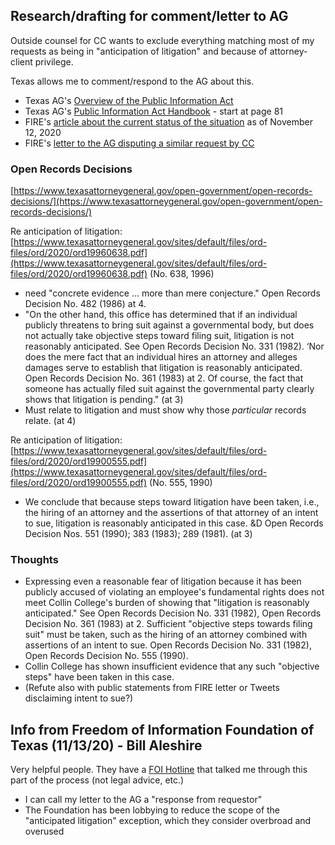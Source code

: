 ## Research/drafting for comment/letter to AG
Outside counsel for CC wants to exclude everything matching most of my
requests as being in "anticipation of litigation" and because of
attorney-client privilege.

Texas allows me to comment/respond to the AG about this.

* Texas AG's [Overview of the Pub­lic Information Act](https://www.texasattorneygeneral.gov/open-government/members-public/overview-public-information-act)
* Texas AG's [Public Information Act Handbook](https://www.texasattorneygeneral.gov/publicinfo_hb.pdf) - start at page 81
* FIRE's [article about the current status of the situation](https://www.thefire.org/collin-college-stonewalls-inquiries-into-legislators-contacts-over-professors-tweets-about-vice-president-pence/) as of November 12, 2020
* FIRE's [letter to the AG disputing a similar request by CC](https://www.thefire.org/fire-letter-to-the-office-of-the-attorney-general-open-records-division-november-9-2020/)

### Open Records Decisions
[https://www.texasattorneygeneral.gov/open-government/open-records-decisions/](https://www.texasattorneygeneral.gov/open-government/open-records-decisions/)

Re anticipation of litigation: [https://www.texasattorneygeneral.gov/sites/default/files/ord-files/ord/2020/ord19960638.pdf](https://www.texasattorneygeneral.gov/sites/default/files/ord-files/ord/2020/ord19960638.pdf) (No. 638, 1996)
* need "concrete evidence ... more than mere conjecture." Open Records Decision No. 482 (1986) at 4.
* "On the other hand, this office has determined that if an individual publicly threatens to bring suit against a governmental body, but does not actually take objective steps toward filing suit, litigation is not reasonably anticipated. See Open Records Decision No. 331 (1982). ‘Nor does the mere fact that an individual hires an attorney and alleges damages serve to establish that litigation is reasonably anticipated. Open Records Decision No. 361 (1983) at 2. Of course, the fact that someone has actually filed suit against the governmental party clearly shows that litigation is pending." (at 3)
* Must relate to litigation  and must show why those *particular* records relate. (at 4)

Re anticipation of litigation: [https://www.texasattorneygeneral.gov/sites/default/files/ord-files/ord/2020/ord19900555.pdf](https://www.texasattorneygeneral.gov/sites/default/files/ord-files/ord/2020/ord19900555.pdf) (No. 555, 1990)
* We conclude that because steps toward litigation have been taken, i.e., the hiring of an attorney and the assertions of that attorney of an intent to sue, litigation is reasonably anticipated in this case. &D Open Records Decision Nos. 551 (1990); 383 (1983); 289 (1981). (at 3)

### Thoughts
* Expressing even a reasonable fear of litigation because it has been publicly accused of violating an employee's fundamental rights does not meet Collin College's burden of showing that "litigation is reasonably anticipated." See Open Records Decision No. 331 (1982), Open Records Decision No. 361 (1983) at 2. Sufficient "objective steps towards filing suit" must be taken, such as the hiring of an attorney combined with assertions of an intent to sue. Open Records Decision No. 331 (1982), Open Records Decision No. 555 (1990). 
* Collin College has shown insufficient evidence that any such "objective steps" have been taken in this case.
* (Refute also with public statements from FIRE letter or Tweets disclaiming intent to sue?)

## Info from Freedom of Information Foundation of Texas (11/13/20) - Bill Aleshire 
Very helpful people. They have a [FOI Hotline](http://foift.org/resources/foi-hotline/) that talked me through this part of the process (not legal advice, etc.)
* I can call my letter to the AG a "response from requestor" 
* The Foundation has been lobbying to reduce the scope of the "anticipated litigation" exception, which they consider overbroad and overused